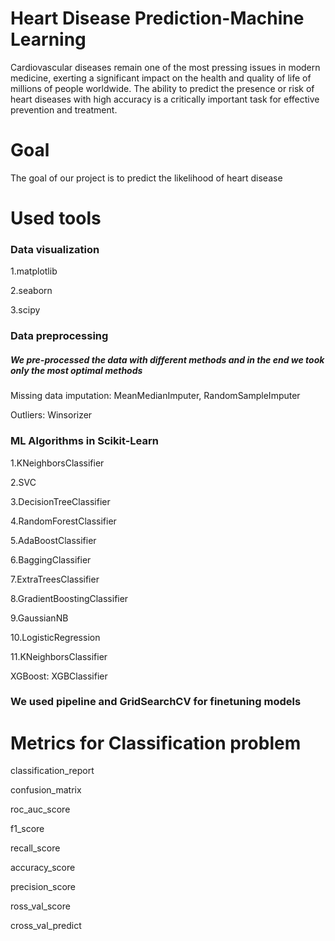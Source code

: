 # Heart Disease Prediction-Machine Learning
Cardiovascular diseases remain one of the most pressing issues in modern medicine, exerting a significant impact on the health and quality of life of millions of people worldwide. The ability to predict the presence or risk of heart diseases with high accuracy is a critically important task for effective prevention and treatment.

# Goal
The goal of our project is to predict the likelihood of heart disease

# Used tools
### Data visualization
1.matplotlib

2.seaborn

3.scipy

### Data preprocessing

##### We pre-processed the data with different methods and in the end we took only the most optimal methods

Missing data imputation: MeanMedianImputer, RandomSampleImputer

Outliers: Winsorizer

### ML Algorithms in Scikit-Learn

1.KNeighborsClassifier

2.SVC

3.DecisionTreeClassifier

4.RandomForestClassifier

5.AdaBoostClassifier

6.BaggingClassifier

7.ExtraTreesClassifier

8.GradientBoostingClassifier

9.GaussianNB

10.LogisticRegression

11.KNeighborsClassifier

XGBoost: XGBClassifier

### We used pipeline and GridSearchCV for finetuning models

# Metrics for Classification problem

classification_report

confusion_matrix

roc_auc_score

f1_score

recall_score

accuracy_score

precision_score

ross_val_score 

cross_val_predict
